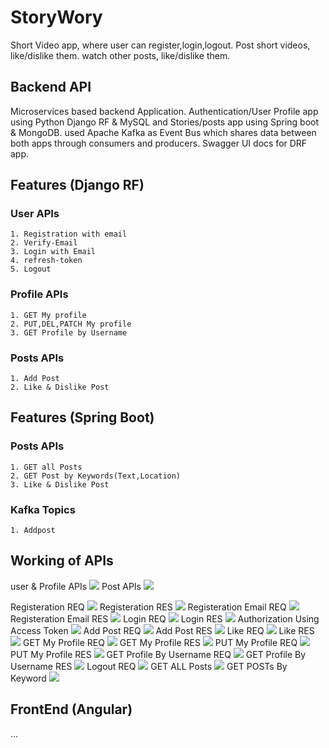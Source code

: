 # StoryWory
Short Video app, where user can register,login,logout. Post short videos, like/dislike them. watch other posts, like/dislike them.

## Backend API
Microservices based backend Application. Authentication/User Profile app using Python Django RF & MySQL and Stories/posts app using Spring boot & MongoDB.
used Apache Kafka as Event Bus which shares data between both apps through consumers and producers. Swagger UI docs for DRF app.

## Features (Django RF)
### User APIs
```
1. Registration with email
2. Verify-Email
3. Login with Email
4. refresh-token
5. Logout
```
### Profile APIs
```
1. GET My profile
2. PUT,DEL,PATCH My profile
3. GET Profile by Username
```
### Posts APIs
```
1. Add Post
2. Like & Dislike Post
```
## Features (Spring Boot)
### Posts APIs
```
1. GET all Posts
2. GET Post by Keywords(Text,Location)
3. Like & Dislike Post
```
### Kafka Topics
```
1. Addpost
```
## Working of APIs
user & Profile APIs ![](https://github.com/robiee97/storywory/blob/main/screenshots/User&profileApis.JPG)
Post APIs ![](https://github.com/robiee97/storywory/blob/main/screenshots/PostApis.JPG)

Registeration REQ ![](https://github.com/robiee97/storywory/blob/main/screenshots/authRegisterReq.JPG)
Registeration RES ![](https://github.com/robiee97/storywory/blob/main/screenshots/authRegisterRes.JPG)
Registeration Email REQ ![](https://github.com/robiee97/storywory/blob/main/screenshots/regemail.JPG)
Registeration Email RES ![](https://github.com/robiee97/storywory/blob/main/screenshots/regemailres.JPG)
Login REQ ![](https://github.com/robiee97/storywory/blob/main/screenshots/loginreq.JPG)
Login RES ![](https://github.com/robiee97/storywory/blob/main/screenshots/loginres.JPG)
Authorization Using Access Token ![](https://github.com/robiee97/storywory/blob/main/screenshots/authorizationBearer.JPG)
Add Post REQ ![](https://github.com/robiee97/storywory/blob/main/screenshots/addpostreq.JPG)
Add Post RES ![](https://github.com/robiee97/storywory/blob/main/screenshots/addpostres.JPG)
Like REQ ![](https://github.com/robiee97/storywory/blob/main/screenshots/likereq.JPG)
Like RES ![](https://github.com/robiee97/storywory/blob/main/screenshots/likeres.JPG)
GET My Profile REQ ![](https://github.com/robiee97/storywory/blob/main/screenshots/getmyprofilereq.JPG)
GET My Profile RES ![](https://github.com/robiee97/storywory/blob/main/screenshots/getmyprofileres.JPG)
PUT My Profile REQ ![](https://github.com/robiee97/storywory/blob/main/screenshots/putmyprofilereq.JPG)
PUT My Profile RES ![](https://github.com/robiee97/storywory/blob/main/screenshots/putmyprofileres.JPG)
GET Profile By Username REQ ![](https://github.com/robiee97/storywory/blob/main/screenshots/getprofilebyusernamereq.JPG)
GET Profile By Username RES ![](https://github.com/robiee97/storywory/blob/main/screenshots/getprofilebyusernameres.JPG)
Logout REQ ![](https://github.com/robiee97/storywory/blob/main/screenshots/logoutreq.JPG)
GET ALL Posts ![](https://github.com/robiee97/storywory/blob/main/screenshots/getAllpost.JPG)
GET POSTs By Keyword ![](https://github.com/robiee97/storywory/blob/main/screenshots/getpostbyloc.JPG)

## FrontEnd (Angular)
...
